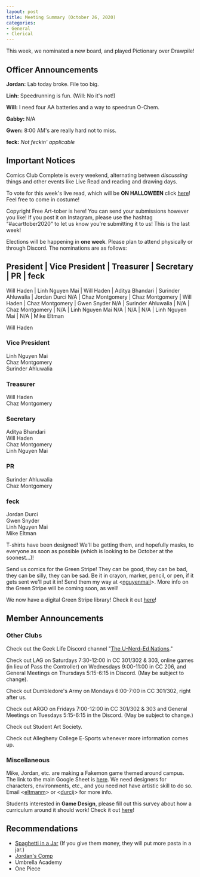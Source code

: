 ```yaml
---
layout: post
title: Meeting Summary (October 26, 2020)
categories:
- General
- Clerical
---
```


This week, we nominated a new board, and played Pictionary over Drawpile!

## Officer Announcements

**Jordan:**  Lab today broke.  File too big.

**Linh:**  Speedrunning is fun.  (Will:  No it's not!)

**Will:**  I need four AA batteries and a way to speedrun O-Chem.

**Gabby:**  N/A

**Gwen:**  8:00 AM's are really hard not to miss.

**feck:**  *Not feckin' applicable*

## Important Notices

Comics Club Complete is every weekend, alternating between *discussing* things and other events like Live Read and reading and drawing days.

To vote for this week's live read, which will be **ON HALLOWEEN** click [here](https://forms.gle/8fu5RetP7cVUJtuv5)!  Feel free to come in costume!

Copyright Free Art-tober is here!  You can send your submissions however you like!  If you post it on Instagram, please use the hashtag "#acarttober2020" to let us know you're submitting it to us!  This is the last week!

Elections will be happening in **one week**.  Please plan to attend physically or through Discord.  The nominations are as follows:

President | Vice President | Treasurer | Secretary | PR | feck
--------------------------------------------------------------
Will Haden | Linh Nguyen Mai | Will Haden | Aditya Bhandari | Surinder Ahluwalia | Jordan Durci
N/A | Chaz Montgomery | Chaz Montgomery | Will Haden | Chaz Montgomery | Gwen Snyder
N/A | Surinder Ahluwalia | N/A | Chaz Montgomery | N/A | Linh Nguyen Mai
N/A | N/A | N/A | Linh Nguyen Mai | N/A | Mike Eltman

Will Haden

### Vice President

Linh Nguyen Mai  
Chaz Montgomery  
Surinder Ahluwalia  

### Treasurer

Will Haden  
Chaz Montgomery  

### Secretary

Aditya Bhandari  
Will Haden  
Chaz Montgomery  
Linh Nguyen Mai  

### PR

Surinder Ahluwalia  
Chaz Montgomery  

### feck
Jordan Durci  
Gwen Snyder  
Linh Nguyen Mai  
Mike Eltman  

T-shirts have been designed!  We'll be getting them, and hopefully masks, to everyone as soon as possible (which is looking to be October at the soonest...)!

Send us comics for the Green Stripe!  They can be good, they can be bad, they can be silly, they can be sad.  Be it in crayon, marker, pencil, or pen, if it gets sent we'll put it in!  Send them my way at <[nguyenmail](mailto:nguyenmail@allegheny.edu)>.  More info on the Green Stripe will be coming soon, as well!

We now have a digital Green Stripe library!  Check it out [here](https://comicsclub.netlify.app/green-stripes.html)!

## Member Announcements

### Other Clubs

Check out the Geek Life Discord channel "[The U-Nerd-Ed Nations](https://discord.gg/bKXT3FM)."

Check out LAG on Saturdays 7:30-12:00 in CC 301/302 & 303, online games (in lieu of Pass the Controller) on Wednesdays 9:00-11:00 in CC 206, and General Meetings on Thursdays 5:15-6:15 in Discord. (May be subject to change).

Check out Dumbledore's Army on Mondays 6:00-7:00 in CC 301/302, right after us.

Check out ARGO on Fridays 7:00-12:00 in CC 301/302 & 303 and General Meetings on Tuesdays 5:15-6:15 in the Discord.  (May be subject to change.)

Check out Student Art Society.

Check out Allegheny College E-Sports whenever more information comes up.

### Miscellaneous

Mike, Jordan, etc. are making a Fakemon game themed around campus.  The link to the main Google Sheet is [here](https://docs.google.com/spreadsheets/d/19UsWhMEcoW0K28BC3llz5-oJXrWB53-zqBixHXlzCd4/edit?usp=sharing).  We need designers for characters, environments, etc., and you need not have artistic skill to do so.  Email <[eltmanm](mailto:eltmanm@allegheny.edu)> or <[durcij](mailto:durcij@allegheny.edu)> for more info.

Students interested in **Game Design**, please fill out this survey about how a curriculum around it should work!  Check it out [here](https://forms.gle/WWkvnnC2K115kuwNA)!

## Recommendations
* [Spaghetti in a Jar](https://www.spaghettiinajar.com/) (If you give them money, they will put more pasta in a jar.)
* [Jordan's Comp](https://github.com/durcij/game-for-comp/blob/master/SeniorThesis.pdf)
* Umbrella Academy
* One Piece
